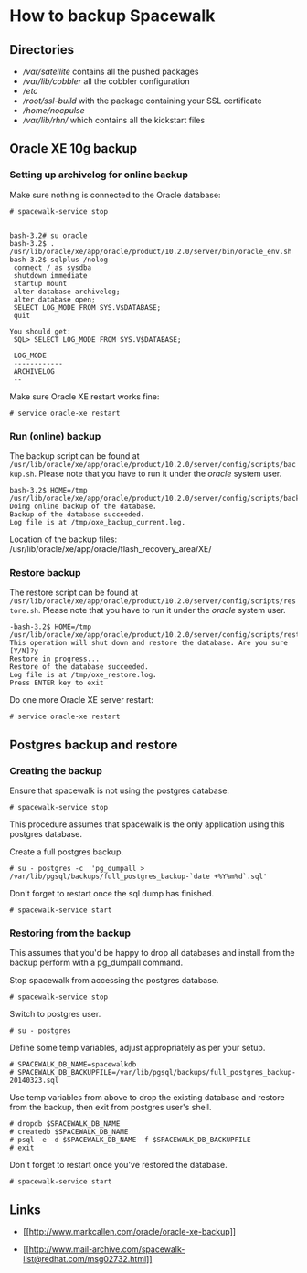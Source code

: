# How to backup Spacewalk

## Directories




 * */var/satellite*  contains all the pushed packages
 * */var/lib/cobbler*  all the cobbler configuration
 * */etc*
 * */root/ssl-build* with the package containing your SSL certificate
 * */home/nocpulse*
 * */var/lib/rhn/* which contains all the kickstart files
## Oracle XE 10g backup

### Setting up archivelog for online backup




Make sure nothing is connected to the Oracle database:


    # spacewalk-service stop


    bash-3.2# su oracle
    bash-3.2$ . /usr/lib/oracle/xe/app/oracle/product/10.2.0/server/bin/oracle_env.sh
    bash-3.2$ sqlplus /nolog
     connect / as sysdba
     shutdown immediate
     startup mount
     alter database archivelog;
     alter database open;
     SELECT LOG_MODE FROM SYS.V$DATABASE;
     quit
    
    You should get:
     SQL> SELECT LOG_MODE FROM SYS.V$DATABASE;
     
     LOG_MODE
     ------------
     ARCHIVELOG
     --

Make sure Oracle XE restart works fine:

    # service oracle-xe restart
### Run (online) backup



The backup script can be found at `/usr/lib/oracle/xe/app/oracle/product/10.2.0/server/config/scripts/backup.sh`.
Please note that you have to run it under the *oracle* system user.


    bash-3.2$ HOME=/tmp /usr/lib/oracle/xe/app/oracle/product/10.2.0/server/config/scripts/backup.sh
    Doing online backup of the database.
    Backup of the database succeeded.
    Log file is at /tmp/oxe_backup_current.log.

Location of the backup files: /usr/lib/oracle/xe/app/oracle/flash_recovery_area/XE/
### Restore backup



The restore script can be found at `/usr/lib/oracle/xe/app/oracle/product/10.2.0/server/config/scripts/restore.sh`.
Please note that you have to run it under the *oracle* system user.


    -bash-3.2$ HOME=/tmp /usr/lib/oracle/xe/app/oracle/product/10.2.0/server/config/scripts/restore.sh 
    This operation will shut down and restore the database. Are you sure [Y/N]?y
    Restore in progress...
    Restore of the database succeeded.
    Log file is at /tmp/oxe_restore.log.
    Press ENTER key to exit

Do one more Oracle XE server restart:


    # service oracle-xe restart
## Postgres backup and restore

### Creating the backup




Ensure that spacewalk is not using the postgres database:

    # spacewalk-service stop

This procedure assumes that spacewalk is the only application using this postgres database.

Create a full postgres backup.

    # su - postgres -c  'pg_dumpall > /var/lib/pgsql/backups/full_postgres_backup-`date +%Y%m%d`.sql'

Don't forget to restart once the sql dump has finished.

    # spacewalk-service start
### Restoring from the backup



This assumes that you'd be happy to drop all databases and install from the backup perform with a pg_dumpall command.

Stop spacewalk from accessing the postgres database.

    # spacewalk-service stop

Switch to postgres user.

    # su - postgres

Define some temp variables, adjust appropriately as per your setup.

    # SPACEWALK_DB_NAME=spacewalkdb
    # SPACEWALK_DB_BACKUPFILE=/var/lib/pgsql/backups/full_postgres_backup-20140323.sql

Use temp variables from above to drop the existing database and restore from the backup, then exit from postgres user's shell.

    # dropdb $SPACEWALK_DB_NAME
    # createdb $SPACEWALK_DB_NAME
    # psql -e -d $SPACEWALK_DB_NAME -f $SPACEWALK_DB_BACKUPFILE
    # exit

Don't forget to restart once you've restored the database.

    # spacewalk-service start
## Links

 * [[http://www.markcallen.com/oracle/oracle-xe-backup]]

 * [[http://www.mail-archive.com/spacewalk-list@redhat.com/msg02732.html]]